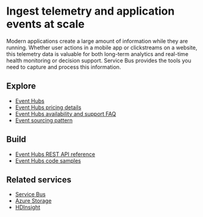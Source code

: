 <properties 
    pageTitle="Ingest Telemetry and Application Events at Scale | Microsoft Azure" 
    description="Learn how to ingest telemetry and application events at scale across your business solutions." 
    services="event-hubs,service-bus" 
    documentationCenter=".net" 
    authors="sethmanheim" 
    manager="timlt" 
    editor=""/>

<tags 
    ms.service="event-hubs" 
    ms.workload="na" 
    ms.tgt_pltfrm="na" 
    ms.devlang="multiple" 
    ms.topic="article" 
    ms.date="01/26/2016" 
    ms.author="sethm"/>

# Ingest telemetry and application events at scale
Modern applications create a large amount of information while they are running. Whether user actions in a mobile app or clickstreams on a website, this telemetry data is valuable for both long-term analytics and real-time health monitoring or decision support. Service Bus provides the tools you need to capture and process this information.

## Explore
* [Event Hubs](event-hubs-overview.md)
* [Event Hubs pricing details](https://azure.microsoft.com/pricing/details/event-hubs/)
* [Event Hubs availability and support FAQ](event-hubs-availability-and-support-faq.md)
* [Event sourcing pattern](http://msdn.microsoft.com/library/dn589792.aspx)

## Build
* [Event Hubs REST API reference](https://msdn.microsoft.com/library/azure/dn790674.aspx)
* [Event Hubs code samples](https://code.msdn.microsoft.com/site/search?query=event%20hubsf%5B0%5D.Value=event%20hubsf%5B0%5D.Type=SearchTextac=5)

## Related services
* [Service Bus](https://azure.microsoft.com/services/service-bus/)
* [Azure Storage](https://azure.microsoft.com/services/storage/)
* [HDInsight](https://azure.microsoft.com/services/hdinsight/)

